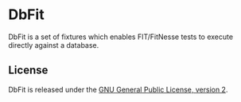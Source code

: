 # DbFit

DbFit is a set of fixtures which enables FIT/FitNesse tests to execute directly against a database.

## License

DbFit is released under the [GNU General Public License, version 2](http://www.gnu.org/licenses/gpl-2.0.txt).
